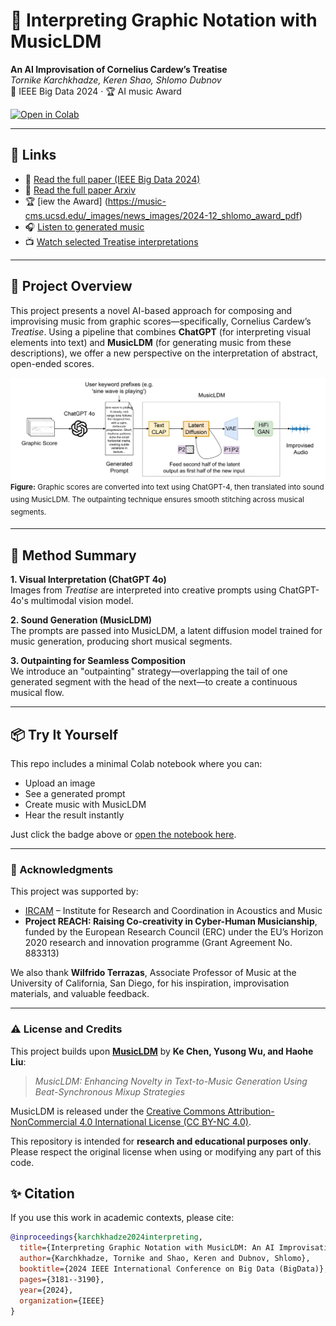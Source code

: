 # 🎼 Interpreting Graphic Notation with MusicLDM  
**An AI Improvisation of Cornelius Cardew’s Treatise**  
_Tornike Karchkhadze, Keren Shao, Shlomo Dubnov_  
📍 IEEE Big Data 2024 · 🏆 AI music Award  

[![Open in Colab](https://colab.research.google.com/assets/colab-badge.svg)](https://colab.research.google.com/github/karchkha/Treatise-AI-Music/blob/main/treatise_ai.ipynb)

---

## 🔗 Links

- 📝 [Read the full paper (IEEE Big Data 2024)](https://ieeexplore.ieee.org/document/10825824)  
- 📝 [Read the full paper Arxiv](https://arxiv.org/abs/2412.08944) 
- 🏆 [iew the Award] (https://music-cms.ucsd.edu/_images/news_images/2024-12_shlomo_award_pdf)
- 🎧 [Listen to generated music](hthttps://soundcloud.com/memexguy/sets/cornelius-cardews-treatise-interpreted-by-ai-visual-chatgpt-music-latent-diffusion)  
- 📺 [Watch selected Treatise interpretations](https://youtube.com/playlist?list=PLFBnJMS2Dk5z6l5YWBRPjRmwRHMU7mEHd&si=I0CcBXW1CBXFz8H_)

---

## 🎨 Project Overview

This project presents a novel AI-based approach for composing and improvising music from graphic scores—specifically, Cornelius Cardew’s *Treatise*. Using a pipeline that combines **ChatGPT** (for interpreting visual elements into text) and **MusicLDM** (for generating music from these descriptions), we offer a new perspective on the interpretation of abstract, open-ended scores.

![Treatise Pipeline](assets/process.png)  
<sup><b>Figure:</b> Graphic scores are converted into text using ChatGPT-4, then translated into sound using MusicLDM. The outpainting technique ensures smooth stitching across musical segments.</sup>

---

## 🧠 Method Summary

**1. Visual Interpretation (ChatGPT 4o)**  
Images from *Treatise* are interpreted into creative prompts using ChatGPT-4o's multimodal vision model.

**2. Sound Generation (MusicLDM)**  
The prompts are passed into MusicLDM, a latent diffusion model trained for music generation, producing short musical segments.

**3. Outpainting for Seamless Composition**  
We introduce an "outpainting" strategy—overlapping the tail of one generated segment with the head of the next—to create a continuous musical flow.

---

## 📦 Try It Yourself

This repo includes a minimal Colab notebook where you can:
- Upload an image
- See a generated prompt
- Create music with MusicLDM
- Hear the result instantly

Just click the badge above or [open the notebook here](https://colab.research.google.com/github/karchkha/Treatise-AI-Music/blob/main/treatise_ai_demo.ipynb).

---


### 🤝 Acknowledgments

This project was supported by:

- [IRCAM](https://www.ircam.fr/) – Institute for Research and Coordination in Acoustics and Music  
- **Project REACH: Raising Co-creativity in Cyber-Human Musicianship**, funded by the European Research Council (ERC) under the EU’s Horizon 2020 research and innovation programme (Grant Agreement No. 883313)

We also thank **Wilfrido Terrazas**, Associate Professor of Music at the University of California, San Diego, for his inspiration, improvisation materials, and valuable feedback.

---

### ⚠️ License and Credits

This project builds upon [**MusicLDM**](https://github.com/ChenKeV/MusicLDM) by **Ke Chen, Yusong Wu, and Haohe Liu**:

> *MusicLDM: Enhancing Novelty in Text-to-Music Generation Using Beat-Synchronous Mixup Strategies*

MusicLDM is released under the [Creative Commons Attribution-NonCommercial 4.0 International License (CC BY-NC 4.0)](https://creativecommons.org/licenses/by-nc/4.0/legalcode).

This repository is intended for **research and educational purposes only**. Please respect the original license when using or modifying any part of this code.


## ✨ Citation

If you use this work in academic contexts, please cite:

```bibtex
@inproceedings{karchkhadze2024interpreting,
  title={Interpreting Graphic Notation with MusicLDM: An AI Improvisation of Cornelius Cardew’s Treatise},
  author={Karchkhadze, Tornike and Shao, Keren and Dubnov, Shlomo},
  booktitle={2024 IEEE International Conference on Big Data (BigData)},
  pages={3181--3190},
  year={2024},
  organization={IEEE}
}
